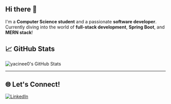 ## Hi there 👋
I'm a **Computer Science student** and a passionate **software developer**.  
Currently diving into the world of **full-stack development**, **Spring Boot**, and **MERN stack**!

## 📈 GitHub Stats

![yacinee0's GitHub Stats](https://github-readme-stats.vercel.app/api?username=yacinee0&show_icons=true&theme=tokyonight)

---

## 🌐 Let's Connect!

[![LinkedIn](https://img.shields.io/badge/LinkedIn-Yacine%20Kedjour-blue?style=flat&logo=linkedin)](https://www.linkedin.com/in/yacine-kedjour/)

